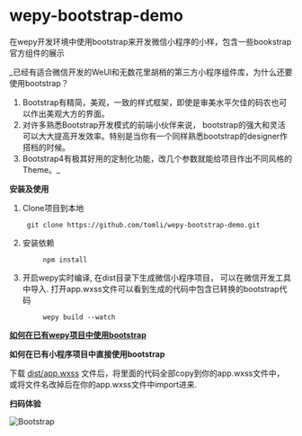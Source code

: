 # wepy-bootstrap-demo
在wepy开发环境中使用bootstrap来开发微信小程序的小样，包含一些bookstrap官方组件的展示


_已经有适合微信开发的WeUI和无数花里胡梢的第三方小程序组件库，为什么还要使用bootstrap？
1. Bootstrap有精简，美观，一致的样式框架，即使是审美水平欠佳的码农也可以作出美观大方的界面。
2. 对许多熟悉Bootstrap开发模式的前端小伙伴来说， bootstrap的强大和灵活可以大大提高开发效率。特别是当你有一个同样熟悉bootstrap的designer作搭档的时候。
3. Bootstrap4有极其好用的定制化功能，改几个参数就能给项目作出不同风格的Theme。_



**安装及使用**

1. Clone项目到本地

        git clone https://github.com/tomli/wepy-bootstrap-demo.git

2. 安装依赖

            npm install      
            
3. 开启wepy实时编译, 在dist目录下生成微信小程序项目， 可以在微信开发工具中导入. 
    打开app.wxss文件可以看到生成的代码中包含已转换的bootstrap代码
    
            wepy build --watch           

  
  ****[如何在已有wepy项目中使用bootstrap](https://github.com/tomli/wepy-bootstrap-demo/blob/master/howtointro.md)****
  
  
  
**如何在已有小程序项目中直接使用bootstrap**

   下载 [dist/app.wxss](URL 'https://github.com/tomli/wepy-bootstrap-demo/dist/app.wxss') 文件后，将里面的代码全部copy到你的app.wxss文件中， 或将文件名改掉后在你的app.wxss文件中import进来.
  
  
  
  

**扫码体验**

  ![Bootstrap](https://github.com/tomli/wepy-bootstrap-demo/blob/master/src/images/qrcode3.png) 
  
            
